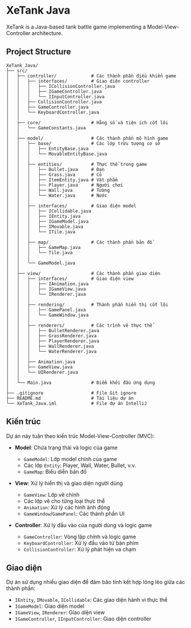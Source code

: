 # XeTank Java

XeTank is a Java-based tank battle game implementing a Model-View-Controller architecture.

## Project Structure

```
XeTank_Java/
├── src/
│   ├── controller/             # Các thành phần điều khiển game
│   │   ├── interfaces/         # Giao diện controller
│   │   │   ├── ICollisionController.java
│   │   │   ├── IGameController.java
│   │   │   └── IInputController.java
│   │   ├── CollisionController.java
│   │   ├── GameController.java
│   │   └── KeyboardController.java
│   │
│   ├── core/                   # Hằng số và tiện ích cốt lõi
│   │   └── GameConstants.java
│   │
│   ├── model/                  # Các thành phần mô hình game
│   │   ├── base/               # Các lớp trừu tượng cơ sở
│   │   │   ├── EntityBase.java
│   │   │   └── MovableEntityBase.java
│   │   │
│   │   ├── entities/           # Thực thể trong game
│   │   │   ├── Bullet.java     # Đạn
│   │   │   ├── Grass.java      # Cỏ
│   │   │   ├── ItemEntity.java # Vật phẩm
│   │   │   ├── Player.java     # Người chơi
│   │   │   ├── Wall.java       # Tường
│   │   │   └── Water.java      # Nước
│   │   │
│   │   ├── interfaces/         # Giao diện model
│   │   │   ├── ICollidable.java
│   │   │   ├── IEntity.java
│   │   │   ├── IGameModel.java
│   │   │   ├── IMovable.java
│   │   │   └── ITile.java
│   │   │
│   │   ├── map/                # Các thành phần bản đồ
│   │   │   ├── GameMap.java
│   │   │   └── Tile.java
│   │   │
│   │   └── GameModel.java
│   │
│   ├── view/                   # Các thành phần giao diện
│   │   ├── interfaces/         # Giao diện view
│   │   │   ├── IAnimation.java
│   │   │   ├── IGameView.java
│   │   │   └── IRenderer.java
│   │   │
│   │   ├── rendering/          # Thành phần hiển thị cốt lõi
│   │   │   ├── GamePanel.java
│   │   │   └── GameWindow.java
│   │   │
│   │   ├── renderers/          # Các trình vẽ thực thể
│   │   │   ├── BulletRenderer.java
│   │   │   ├── GrassRenderer.java
│   │   │   ├── PlayerRenderer.java
│   │   │   ├── WallRenderer.java
│   │   │   └── WaterRenderer.java
│   │   │
│   │   ├── Animation.java
│   │   ├── GameView.java
│   │   └── UIRenderer.java
│   │
│   └── Main.java               # Điểm khởi đầu ứng dụng
│
├── .gitignore                  # File Git ignore
├── README.md                   # Tài liệu dự án
└── XeTank_Java.iml             # File dự án IntelliJ
```

## Kiến trúc

Dự án này tuân theo kiến trúc Model-View-Controller (MVC):

- **Model**: Chứa trạng thái và logic của game
  - `GameModel`: Lớp model chính của game
  - Các lớp `Entity`: Player, Wall, Water, Bullet, v.v.
  - `GameMap`: Biểu diễn bản đồ

- **View**: Xử lý hiển thị và giao diện người dùng
  - `GameView`: Lớp vẽ chính
  - Các lớp vẽ cho từng loại thực thể
  - `Animation`: Xử lý các hình ảnh động
  - `GameWindow`/`GamePanel`: Các thành phần UI

- **Controller**: Xử lý đầu vào của người dùng và logic game
  - `GameController`: Vòng lặp chính và logic game
  - `KeyboardController`: Xử lý đầu vào từ bàn phím
  - `CollisionController`: Xử lý phát hiện va chạm

## Giao diện

Dự án sử dụng nhiều giao diện để đảm bảo tính kết hợp lỏng lẻo giữa các thành phần:

- `IEntity`, `IMovable`, `ICollidable`: Các giao diện hành vi thực thể
- `IGameModel`: Giao diện model
- `IGameView`, `IRenderer`: Giao diện view
- `IGameController`, `IInputController`: Giao diện controller


